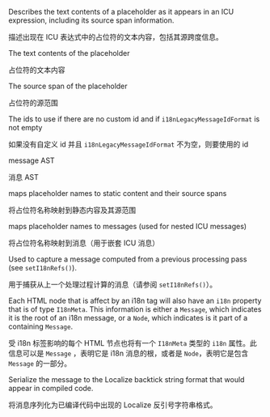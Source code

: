 Describes the text contents of a placeholder as it appears in an ICU expression, including its
source span information.

描述出现在 ICU 表达式中的占位符的文本内容，包括其源跨度信息。

The text contents of the placeholder

占位符的文本内容

The source span of the placeholder

占位符的源范围

The ids to use if there are no custom id and if `i18nLegacyMessageIdFormat` is not empty

如果没有自定义 id 并且 `i18nLegacyMessageIdFormat` 不为空，则要使用的 id

message AST

消息 AST

maps placeholder names to static content and their source spans

将占位符名称映射到静态内容及其源范围

maps placeholder names to messages \(used for nested ICU messages\)

将占位符名称映射到消息（用于嵌套 ICU 消息）

Used to capture a message computed from a previous processing pass \(see `setI18nRefs()`\).

用于捕获从上一个处理过程计算的消息（请参阅 `setI18nRefs()`）。

Each HTML node that is affect by an i18n tag will also have an `i18n` property that is of type
`I18nMeta`.
This information is either a `Message`, which indicates it is the root of an i18n message, or a
`Node`, which indicates is it part of a containing `Message`.

受 i18n 标签影响的每个 HTML 节点也将有一个 `I18nMeta` 类型的 `i18n` 属性。此信息可以是 `Message`
，表明它是 i18n 消息的根，或者是 `Node`，表明它是包含 `Message` 的一部分。

Serialize the message to the Localize backtick string format that would appear in compiled code.

将消息序列化为已编译代码中出现的 Localize 反引号字符串格式。